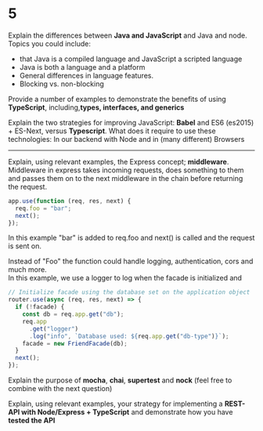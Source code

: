 # 5

Explain the differences between **Java and JavaScript** and Java and node. Topics you could include:
- that Java is a compiled language and JavaScript a scripted language
- Java is both a language and a platform
- General differences in language features.
- Blocking vs. non-blocking

Provide a number of examples to demonstrate the benefits of using **TypeScript**, including,**types, interfaces, and generics**

Explain the two strategies for improving JavaScript: **Babel** and ES6 (es2015) + ES-Next, versus **Typescript**. What does it require to use these technologies: In our backend with Node and in (many different) Browsers

---

Explain, using relevant examples, the Express concept; **middleware**.  
Middleware in express takes incoming requests, does something to them and passes them on to the next middleware in the chain before returning the request.

```javascript
app.use(function (req, res, next) {
  req.foo = "bar";
  next();
});
```

In this example "bar" is added to req.foo and next() is called and the request is sent on.

Instead of "Foo" the function could handle logging, authentication, cors and much more.  
In this example, we use a logger to log when the facade is initialized and

```javascript
// Initialize facade using the database set on the application object
router.use(async (req, res, next) => {
  if (!facade) {
    const db = req.app.get("db");
    req.app
      .get("logger")
      .log("info", `Database used: ${req.app.get("db-type")}`);
    facade = new FriendFacade(db);
  }
  next();
});
```

Explain the purpose of **mocha**, **chai**, **supertest** and **nock** (feel free to combine with the next question)  

Explain, using relevant examples, your strategy for implementing a **REST-API with Node/Express  + TypeScript** and demonstrate how you have **tested the API**


